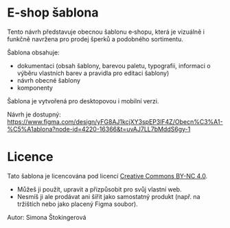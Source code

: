 # E-shop šablona

Tento návrh představuje obecnou šablonu e‑shopu, která je vizuálně i funkčně navržena pro prodej šperků a podobného sortimentu.

Šablona obsahuje:
- dokumentaci (obsah šablony, barevou paletu, typografii, informaci o výběru vlastních barev a pravidla pro editaci šablony)
- návrh obecné šablony
- komponenty

Šablona je vytvořená pro desktopovou i mobilní verzi. 

Návrh je dostupný: https://www.figma.com/design/yFG8AJ1kcjXY3spEP3lF4Z/Obecn%C3%A1-%C5%A1ablona?node-id=4220-16366&t=uvAJ7LL7bMddS6gy-1

# Licence

Tato šablona je licencována pod licencí [Creative Commons BY-NC 4.0](https://creativecommons.org/licenses/by-nc/4.0/deed.cs).

- Můžeš ji použít, upravit a přizpůsobit pro svůj vlastní web.  
- Nesmíš ji ale prodávat ani šířit jako samostatný produkt (např. na tržištích nebo jako placený Figma soubor).

Autor: Simona Štokingerová
